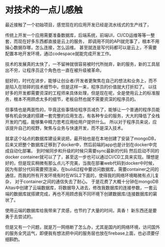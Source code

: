# 对技术的一点儿感触

最近接触了一个初始项目，感觉现在的应用开发已经是流水线式的生产线了，

传统上开发一个应用需要准备数据库，后端系统，前端UI，CI/CD运维等等一整套，而现在好多东西都直接是云上的服务， 即调用不同的API就完事了，根本不用操心数据存哪，怎么连接，怎么运维。 甚至就连是写代码都可以是云上，不需要配置本地开发环境，通过codespace就能完成开发工作。

技术的发展真的太快了，一不留神就很容易被时代所抛弃，新的服务，新的工具层出不穷，让程序员这个角色也一直在被升级被革命。

挺好的，时代在进步，能够让创业者/开发者更聚焦在自己的想法和业务上，而不是陷入在琐碎的技术细节中。但是这样一来，程序员的价值就大打折扣了。 以往好多的开发都需要资深的工程师来具体处理，但是现在呢，全是使用云上的标准服务，根本不用顾虑太多的细节，老板自然也就不需要资深的程序员的。

 但事情也是两面性的，毕竟这些事情给程序员减负了，能够让一个普通的程序员能够有机会快速的搭建一套完整的应用生态，有各种专业的服务，大大的降低了全栈开发的门槛，能够集中精力思考应用给用户提供什么。 所以对于程序员来说，应该提升自己的视野，聚焦与业务与快速开发，而不是深入技术。

就拿这个站点的数据库建设来说把，最开始也是在本地创建了安装了mongoDB，后来又把整个数据库迁移到了docker中，然后前端的app也是计划在docker中完成自动化部署。 到时候同步和升级的时候只需要sync最新的代码 然后启动不同的docker container就可以了了，甚至这一步也可以通过CI/CD工具来实现。理想是好的，但是现实稍微有那么点儿不完美，当我在部署web代码到docker中时候，因为有部分代码需要预渲染，在build过程中要访问数据库，需要container之间的通信，而我的所有开发环境有时在WSL2下面的，使得我的网络环境略微有点儿复杂， 对于container之间的通信失去了耐心。 于是花费了大概十分钟在mongoDB Altas中创建了云端数据库，将数据导入进去，修改我数据库的连接参数，一套云端的数据库就搭建完成，再也不用顾虑我不同环境下创建数据库/连接数据库的窘状了。

使用云端的数据库给我带来了灵感，也节约了大量的时间，真香！ 新东西还是要勇于去尝试的。

但是又有一个问题，就是万一网络断了怎么办，尤其是国内的网络环境，访问国外的服务全凭运气，即便我有想法把中间的服务层也放在firebase上面，也必须要仔细斟酌。